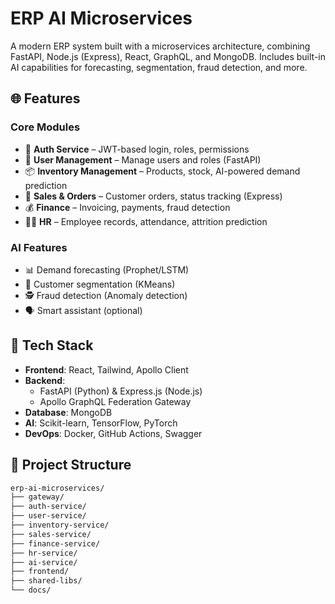 # ERP AI Microservices

A modern ERP system built with a microservices architecture, combining FastAPI, Node.js (Express), React, GraphQL, and MongoDB. Includes built-in AI capabilities for forecasting, segmentation, fraud detection, and more.

## 🌐 Features

### Core Modules
- 🔐 **Auth Service** – JWT-based login, roles, permissions
- 👥 **User Management** – Manage users and roles (FastAPI)
- 📦 **Inventory Management** – Products, stock, AI-powered demand prediction
- 🧾 **Sales & Orders** – Customer orders, status tracking (Express)
- 💰 **Finance** – Invoicing, payments, fraud detection
- 🧑‍💼 **HR** – Employee records, attendance, attrition prediction

### AI Features
- 📊 Demand forecasting (Prophet/LSTM)
- 🧍 Customer segmentation (KMeans)
- 🕵️ Fraud detection (Anomaly detection)
- 🗣️ Smart assistant (optional)

## 🚀 Tech Stack

- **Frontend**: React, Tailwind, Apollo Client
- **Backend**:
  - FastAPI (Python) & Express.js (Node.js)
  - Apollo GraphQL Federation Gateway
- **Database**: MongoDB
- **AI**: Scikit-learn, TensorFlow, PyTorch
- **DevOps**: Docker, GitHub Actions, Swagger

## 🧱 Project Structure

```bash
erp-ai-microservices/
├── gateway/
├── auth-service/
├── user-service/
├── inventory-service/
├── sales-service/
├── finance-service/
├── hr-service/
├── ai-service/
├── frontend/
├── shared-libs/
└── docs/
